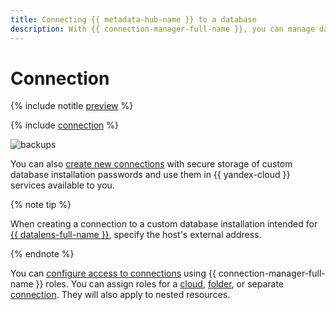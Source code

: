 ```yaml
---
title: Connecting {{ metadata-hub-name }} to a database
description: With {{ connection-manager-full-name }}, you can manage database connection parameters.
---
```


# Connection


{% include notitle [preview](../../_includes/note-preview.md) %}


{% include [connection](../../_includes/metadata-hub/connection-definition.md) %}


![backups](../../_assets/metadata-hub/conn-man-diagramm.svg)

You can also [create new connections](../../metadata-hub/operations/create-connection.md#on-premise-connection) with secure storage of custom database installation passwords and use them in {{ yandex-cloud }} services available to you.

{% note tip %}

When creating a connection to a custom database installation intended for [{{ datalens-full-name }}](../../datalens/concepts/index.md), specify the host's external address.

{% endnote %}

You can [configure access to connections](../security/index.md) using {{ connection-manager-full-name }} roles. You can assign roles for a [cloud](../../resource-manager/concepts/resources-hierarchy.md#cloud), [folder](../../resource-manager/concepts/resources-hierarchy.md#folder), or separate [connection](../operations/connection-access.md). They will also apply to nested resources.
